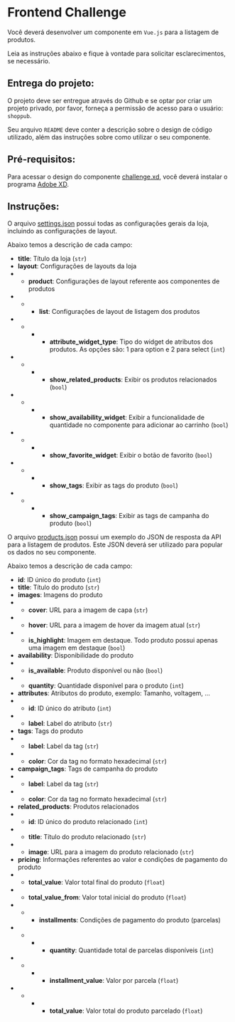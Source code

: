 # Frontend Challenge

Você deverá desenvolver um componente em `Vue.js` para a listagem de produtos.

Leia as instruções abaixo e fique à vontade para solicitar esclarecimentos, se necessário.

## Entrega do projeto:

O projeto deve ser entregue através do Github e se optar por criar um projeto privado, por favor, forneça a permissão de acesso para o usuário: `shoppub`.

Seu arquivo `README` deve conter a descrição sobre o design de código utilizado, além das instruções sobre como utilizar o seu componente.

## Pré-requisitos:

Para acessar o design do componente [challenge.xd](https://github.com/shoppub/frontend-challenge/blob/master/challenge.xd), você deverá instalar o programa [Adobe XD](https://www.adobe.com/br/products/xd.html).

## Instruções:

O arquivo [settings.json](https://github.com/shoppub/frontend-challenge/blob/master/settings.json) possui todas as configurações gerais da loja, incluindo as configurações de layout.

Abaixo temos a descrição de cada campo:

- **title**: Título da loja (`str`)
- **layout**: Configurações de layouts da loja
- - **product**: Configurações de layout referente aos componentes de produtos
- - - **list**: Configurações de layout de listagem dos produtos
- - - - **attribute_widget_type**: Tipo do widget de atributos dos produtos. As opções são: 1 para option e 2 para select (`int`)
- - - - **show_related_products**: Exibir os produtos relacionados (`bool`)
- - - - **show_availability_widget**: Exibir a funcionalidade de quantidade no componente para adicionar ao carrinho (`bool`)
- - - - **show_favorite_widget**: Exibir o botão de favorito (`bool`)
- - - - **show_tags**: Exibir as tags do produto (`bool`)
- - - - **show_campaign_tags**: Exibir as tags de campanha do produto (`bool`)

O arquivo [products.json](https://github.com/shoppub/frontend-challenge/blob/master/products.json) possui um exemplo do JSON de resposta da API para a listagem de produtos. Este JSON deverá ser utilizado para popular os dados no seu componente.

Abaixo temos a descrição de cada campo:

- **id**: ID único do produto (`int`)
- **title**: Título do produto (`str`)
- **images**: Imagens do produto
- - **cover**: URL para a imagem de capa (`str`)
- - **hover**: URL para a imagem de hover da imagem atual (`str`)
- - **is_highlight**: Imagem em destaque. Todo produto possui apenas uma imagem em destaque (`bool`)
- **availability**: Disponibilidade do produto
- - **is_available**: Produto disponível ou não (`bool`)
- - **quantity**: Quantidade disponível para o produto (`int`)
- **attributes**: Atributos do produto, exemplo: Tamanho, voltagem, ...
- - **id**: ID único do atributo (`int`)
- - **label**: Label do atributo (`str`)
- **tags**: Tags do produto
- - **label**: Label da tag (`str`)
- - **color**: Cor da tag no formato hexadecimal (`str`)
- **campaign_tags**: Tags de campanha do produto
- - **label**: Label da tag (`str`)
- - **color**: Cor da tag no formato hexadecimal (`str`)
- **related_products**: Produtos relacionados
- - **id**: ID único do produto relacionado (`int`)
- - **title**: Título do produto relacionado (`str`)
- - **image**: URL para a imagem do produto relacionado (`str`)
- **pricing**: Informações referentes ao valor e condições de pagamento do produto
- - **total_value**: Valor total final do produto (`float`)
- - **total_value_from**: Valor total inicial do produto (`float`)
- - - **installments**: Condições de pagamento do produto (parcelas)
- - - - **quantity**: Quantidade total de parcelas disponíveis (`int`)
- - - - **installment_value**: Valor por parcela (`float`)
- - - - **total_value**: Valor total do produto parcelado (`float`)
